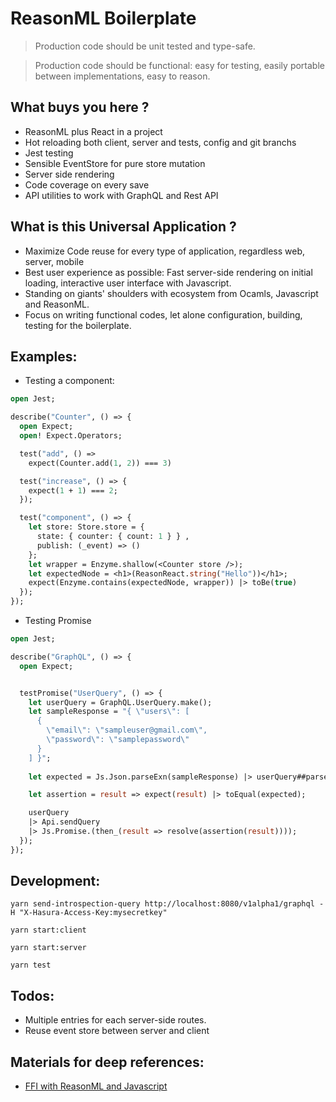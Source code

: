 # ReasonML Boilerplate

> Production code should be unit tested and type-safe.

> Production code should be functional: easy for testing, easily portable between implementations, easy to reason.

## What buys you here ?

- ReasonML plus React in a project
- Hot reloading both client, server and tests, config and git branchs
- Jest testing
- Sensible EventStore for pure store mutation
- Server side rendering
- Code coverage on every save
- API utilities to work with GraphQL and Rest API

## What is this Universal Application ?

- Maximize Code reuse for every type of application, regardless web, server, mobile
- Best user experience as possible: Fast server-side rendering on initial loading, interactive user interface with Javascript.
- Standing on giants' shoulders with ecosystem from Ocamls, Javascript and ReasonML.
- Focus on writing functional codes, let alone configuration, building, testing for the boilerplate.

## Examples:

- Testing a component:

```ocaml
open Jest;

describe("Counter", () => {
  open Expect;
  open! Expect.Operators;

  test("add", () =>
    expect(Counter.add(1, 2)) === 3)

  test("increase", () => {
    expect(1 + 1) === 2;
  });

  test("component", () => {
    let store: Store.store = {
      state: { counter: { count: 1 } } ,
      publish: (_event) => ()
    };
    let wrapper = Enzyme.shallow(<Counter store />);
    let expectedNode = <h1>(ReasonReact.string("Hello"))</h1>;
    expect(Enzyme.contains(expectedNode, wrapper)) |> toBe(true)
  });
});
```

- Testing Promise

```ocaml
open Jest;

describe("GraphQL", () => {
  open Expect;


  testPromise("UserQuery", () => {
    let userQuery = GraphQL.UserQuery.make();
    let sampleResponse = "{ \"users\": [
      {
        \"email\": \"sampleuser@gmail.com\",
        \"password\": \"samplepassword\"
      }
    ] }";
    
    let expected = Js.Json.parseExn(sampleResponse) |> userQuery##parse;

    let assertion = result => expect(result) |> toEqual(expected);

    userQuery
    |> Api.sendQuery 
    |> Js.Promise.(then_(result => resolve(assertion(result))));
  });
});

```

## Development:

```
yarn send-introspection-query http://localhost:8080/v1alpha1/graphql -H "X-Hasura-Access-Key:mysecretkey"

yarn start:client

yarn start:server

yarn test
```
## Todos:

- Multiple entries for each server-side routes.
- Reuse event store between server and client

## Materials for deep references:

- [FFI with ReasonML and Javascript](https://medium.com/@davidgomes/exploring-bucklescripts-interop-with-javascript-in-reason-a00ad3e6d81b)